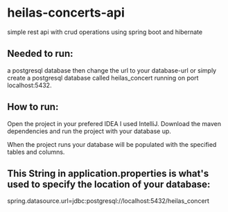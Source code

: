 # heilas-concerts-api
simple rest api with crud operations using spring boot and hibernate

## Needed to run:
a postgresql database then change the url to your database-url or simply create a postgresql database called heilas_concert running on port localhost:5432.

## How to run:
Open the project in your prefered IDEA I used IntelliJ.
Download the maven dependencies and run the project with your database up.

When the project runs your database will be populated with the specified tables and columns.

## This String in application.properties is what's used to specify the location of your database:
spring.datasource.url=jdbc:postgresql://localhost:5432/heilas_concert
